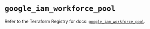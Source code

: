 # `google_iam_workforce_pool`

Refer to the Terraform Registry for docs: [`google_iam_workforce_pool`](https://registry.terraform.io/providers/hashicorp/google/4.85.0/docs/resources/iam_workforce_pool).
